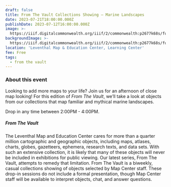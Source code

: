 ```yaml
---
draft: false
title: From The Vault Collections Showing — Marine Landscapes
date: 2023-07-21T18:00:00.000Z
publishDate: 2023-07-12T16:00:00.000Z
image: >-
  https://iiif.digitalcommonwealth.org/iiif/2/commonwealth:p2677k68s/full/2000,/0/default.jpg
backgroundImage: >-
  https://iiif.digitalcommonwealth.org/iiif/2/commonwealth:p2677k68s/full/2000,/0/default.jpg
location: 'Leventhal Map & Education Center, Learning Center'
fee: Free
tags:
  - from the vault
---
```


### About this event

Looking to add more maps to your life? Join us for an afternoon of close map looking! For this edition of *From The Vault*, we’ll take a look at objects from our collections that map familiar and mythical marine landscapes.

Drop in any time between 2:00PM - 4:00PM.

##### From The Vault

The Leventhal Map and Education Center cares for more than a quarter million cartographic and geographic objects, including maps, atlases, charts, globes, gazetteers, ephemera, research texts, and data sets. With such an extensive collection, it is likely that many of these objects will never be included in exhibitions for public viewing. Our latest series, From The Vault, attempts to remedy that limitation. From The Vault is a biweekly, casual collections showing of objects selected by Map Center staff. These drop-in sessions do not include a formal presentation, though Map Center staff will be available to interpret objects, chat, and answer questions.
